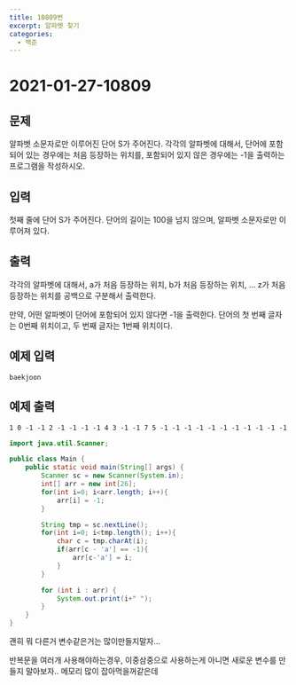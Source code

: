 ```yaml
---
title: 10809번
excerpt: 알파벳 찾기
categories:
  - 백준
---
```


# 2021-01-27-10809

## 문제

알파벳 소문자로만 이루어진 단어 S가 주어진다. 각각의 알파벳에 대해서, 단어에 포함되어 있는 경우에는 처음 등장하는 위치를, 포함되어 있지 않은 경우에는 -1을 출력하는 프로그램을 작성하시오.

## 입력

첫째 줄에 단어 S가 주어진다. 단어의 길이는 100을 넘지 않으며, 알파벳 소문자로만 이루어져 있다.

## 출력

각각의 알파벳에 대해서, a가 처음 등장하는 위치, b가 처음 등장하는 위치, ... z가 처음 등장하는 위치를 공백으로 구분해서 출력한다.

만약, 어떤 알파벳이 단어에 포함되어 있지 않다면 -1을 출력한다. 단어의 첫 번째 글자는 0번째 위치이고, 두 번째 글자는 1번째 위치이다.

## 예제 입력

```text
baekjoon
```

## 예제 출력

```text
1 0 -1 -1 2 -1 -1 -1 -1 4 3 -1 -1 7 5 -1 -1 -1 -1 -1 -1 -1 -1 -1 -1 -1
```

```java
import java.util.Scanner;

public class Main {
    public static void main(String[] args) {
        Scanner sc = new Scanner(System.in);
        int[] arr = new int[26];
        for(int i=0; i<arr.length; i++){
            arr[i] = -1;
        }

        String tmp = sc.nextLine();
        for(int i=0; i<tmp.length(); i++){
            char c = tmp.charAt(i);
            if(arr[c - 'a'] == -1){
                arr[c-'a'] = i;
            }
        }

        for (int i : arr) {
            System.out.print(i+" ");
        }
    }
}
```

괜히 뭐 다른거 변수같은거는 많이만들지말자...

반복문을 여러개 사용해야하는경우, 이중삼중으로 사용하는게 아니면 새로운 변수를 만들지 말아보자.. 메모리 많이 잡아먹을꺼같은데

